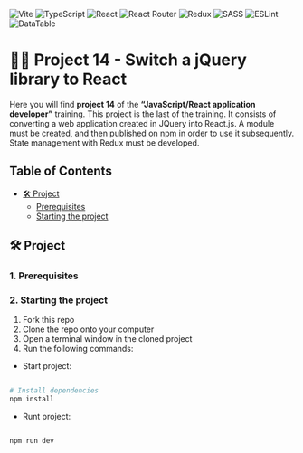 ![Vite](https://img.shields.io/badge/vite-%23646CFF.svg?style=for-the-badge&logo=vite&logoColor=white)
![TypeScript](https://img.shields.io/badge/typescript-%23007ACC.svg?style=for-the-badge&logo=typescript&logoColor=white)
![React](https://img.shields.io/badge/react-%2320232a.svg?style=for-the-badge&logo=react&logoColor=%2361DAFB)
![React Router](https://img.shields.io/badge/React_Router-CA4245?style=for-the-badge&logo=react-router&logoColor=white)
![Redux](https://img.shields.io/badge/redux-%23593d88.svg?style=for-the-badge&logo=redux&logoColor=white)
![SASS](https://img.shields.io/badge/SASS-hotpink.svg?style=for-the-badge&logo=SASS&logoColor=white)
![ESLint](https://img.shields.io/badge/ESLint-4B3263?style=for-the-badge&logo=eslint&logoColor=white)
![DataTable](https://img.shields.io/badge/datatable-%2314248A.svg?style=for-the-badge&&logoColor=%23FFFFFF)

# 👨‍💼 Project 14 - Switch a jQuery library to React

Here you will find **project 14** of the **“JavaScript/React application developer”** training.
This project is the last of the training. It consists of converting a web application created in JQuery into React.js. A module must be created, and then published on npm in order to use it subsequently. State management with Redux must be developed.

## Table of Contents

- [🛠️ Project](#%EF%B8%8F-project)
  - [Prerequisites](#1-prerequisites)
  - [Starting the project](#2-starting-the-project)

## 🛠️ Project

### 1. Prerequisites

### 2. Starting the project

1. Fork this repo
1. Clone the repo onto your computer
1. Open a terminal window in the cloned project
1. Run the following commands:

- Start project:

```bash

# Install dependencies
npm install

```

- Runt project:

```bash

npm run dev

```
